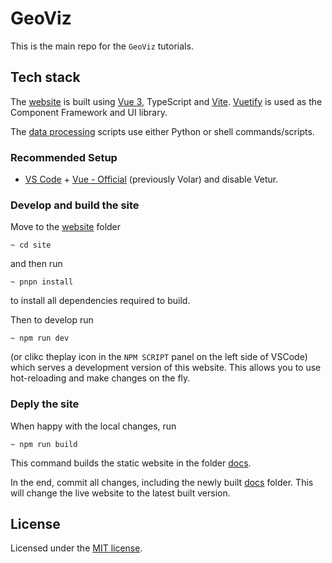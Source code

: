 # GeoViz

This is the main repo for the ``GeoViz`` tutorials.

## Tech stack

The [website](site) is built using [Vue 3](https://vuejs.org), TypeScript and [Vite](https://vitejs.dev). [Vuetify](https://vuetifyjs.com/en/) is used as the Component Framework and UI library.

The [data processing](dataprocessing) scripts use either Python or shell commands/scripts.

### Recommended Setup

- [VS Code](https://code.visualstudio.com/) + [Vue - Official](https://marketplace.visualstudio.com/items?itemName=Vue.volar) (previously Volar) and disable Vetur.

### Develop and build the site
Move to the [website](site) folder 

````
~ cd site
```` 

and then run 

````
~ pnpn install
```` 

to install all dependencies required to build.

Then to develop run

````
~ npm run dev
````

(or clikc theplay icon in the ``NPM SCRIPT`` panel on the left side of VSCode)
which serves a development version of this website. This allows you to use hot-reloading and make changes on the fly.

### Deply the site

When happy with the local changes, run 

````
~ npm run build
````

This command builds the static website in the folder [docs](docs).

In the end, commit all changes, including the newly built [docs](docs) folder. This will change the live website to the latest built version. 

## License
Licensed under the [MIT license](LICENSE).
